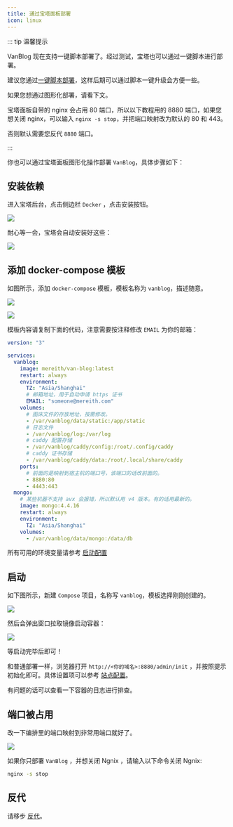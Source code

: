 ```yaml
---
title: 通过宝塔面板部署
icon: linux
---
```


::: tip 温馨提示

VanBlog 现在支持一键脚本部署了。经过测试，宝塔也可以通过一键脚本进行部署。

建议您通过[一键脚本部署](../guide/docker.md#一键脚本部署)，这样后期可以通过脚本一键升级会方便一些。

如果您想通过图形化部署，请看下文。

宝塔面板自带的 nginx 会占用 80 端口，所以以下教程用的 8880 端口，如果您想关闭 nginx，可以输入 `nginx -s stop`，并把端口映射改为默认的 80 和 443。

否则默认需要您反代 `8880` 端口。

:::

你也可以通过宝塔面板图形化操作部署 `VanBlog`，具体步骤如下：

## 安装依赖

进入宝塔后台，点击侧边栏 `Docker` ，点击安装按钮。

![](https://www.mereith.com/static/img/ea11d7d7f754edf2303c710071ce540b.clipboard-2022-09-02.png)

耐心等一会，宝塔会自动安装好这些：

![](https://www.mereith.com/static/img/e5b15c94a2a0d38c1f9b9b4ca1dcc8dd.clipboard-2022-09-02.png)

## 添加 docker-compose 模板

如图所示，添加 `docker-compose` 模板，模板名称为 `vanblog`，描述随意。

![](https://www.mereith.com/static/img/d4a56888230de79cc31bbeb603578e02.clipboard-2022-09-03.png)

![](https://www.mereith.com/static/img/9a207817805fb0f0a4b65a85edb699b4.clipboard-2022-09-02.png)

模板内容请复制下面的代码，注意需要按注释修改 `EMAIL` 为你的邮箱：

```yaml
version: "3"

services:
  vanblog:
    image: mereith/van-blog:latest
    restart: always
    environment:
      TZ: "Asia/Shanghai"
      # 邮箱地址，用于自动申请 https 证书
      EMAIL: "someone@mereith.com"
    volumes:
      # 图床文件的存放地址，按需修改。
      - /var/vanblog/data/static:/app/static
      # 日志文件
      - /var/vanblog/log:/var/log
      # caddy 配置存储
      - /var/vanblog/caddy/config:/root/.config/caddy
      # caddy 证书存储
      - /var/vanblog/caddy/data:/root/.local/share/caddy
    ports:
      # 前面的是映射到宿主机的端口号，该端口的话改前面的。
      - 8880:80
      - 4443:443
  mongo:
    # 某些机器不支持 avx 会报错，所以默认用 v4 版本。有的话用最新的。
    image: mongo:4.4.16
    restart: always
    environment:
      TZ: "Asia/Shanghai"
    volumes:
      - /var/vanblog/data/mongo:/data/db
```

所有可用的环境变量请参考 [启动配置](/ref/env.md)

## 启动

如下图所示，新建 `Compose` 项目，名称写 `vanblog`，模板选择刚刚创建的。

![](https://www.mereith.com/static/img/920dd318b4073cc793c11caa4700d7b9.clipboard-2022-09-02.png)

然后会弹出窗口拉取镜像启动容器：

![](https://www.mereith.com/static/img/193a1acb5f783923ffc83dc67de6fced.clipboard-2022-09-02.png)

等启动完毕后即可！

和普通部署一样，浏览器打开 `http://<你的域名>:8880/admin/init` ，并按照提示初始化即可。具体设置项可以参考 [站点配置](../feature/basic/setting.md)。

有问题的话可以查看一下容器的日志进行排查。

## 端口被占用

改一下编排里的端口映射到非常用端口就好了。

![](https://pic.mereith.com/img/47a03229d46e9120ad1e7bf1abf4b504.clipboard-2022-09-14.png)

如果你只部署 `VanBlog` ，并想关闭 Ngnix ，请输入以下命令关闭 Ngnix:

```bash
nginx -s stop
```

## 反代

请移步 [反代](../guide/nginx.md)。

